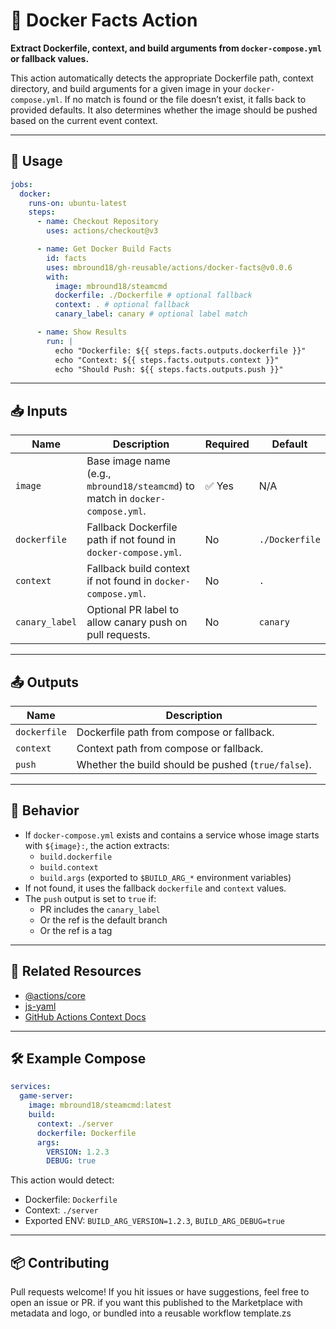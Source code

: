 # 🚀 Docker Facts Action

**Extract Dockerfile, context, and build arguments from `docker-compose.yml` or fallback values.**

This action automatically detects the appropriate Dockerfile path, context directory, and build arguments for a given image in your `docker-compose.yml`. If no match is found or the file doesn’t exist, it falls back to provided defaults. It also determines whether the image should be pushed based on the current event context.

---

## 🧰 Usage

```yaml
jobs:
  docker:
    runs-on: ubuntu-latest
    steps:
      - name: Checkout Repository
        uses: actions/checkout@v3

      - name: Get Docker Build Facts
        id: facts
        uses: mbround18/gh-reusable/actions/docker-facts@v0.0.6
        with:
          image: mbround18/steamcmd
          dockerfile: ./Dockerfile # optional fallback
          context: . # optional fallback
          canary_label: canary # optional label match

      - name: Show Results
        run: |
          echo "Dockerfile: ${{ steps.facts.outputs.dockerfile }}"
          echo "Context: ${{ steps.facts.outputs.context }}"
          echo "Should Push: ${{ steps.facts.outputs.push }}"
```

---

## 📥 Inputs

| Name           | Description                                                                    | Required | Default        |
| -------------- | ------------------------------------------------------------------------------ | -------- | -------------- |
| `image`        | Base image name (e.g., `mbround18/steamcmd`) to match in `docker-compose.yml`. | ✅ Yes   | N/A            |
| `dockerfile`   | Fallback Dockerfile path if not found in `docker-compose.yml`.                 | No       | `./Dockerfile` |
| `context`      | Fallback build context if not found in `docker-compose.yml`.                   | No       | `.`            |
| `canary_label` | Optional PR label to allow canary push on pull requests.                       | No       | `canary`       |

---

## 📤 Outputs

| Name         | Description                                        |
| ------------ | -------------------------------------------------- |
| `dockerfile` | Dockerfile path from compose or fallback.          |
| `context`    | Context path from compose or fallback.             |
| `push`       | Whether the build should be pushed (`true/false`). |

---

## 🧠 Behavior

- If `docker-compose.yml` exists and contains a service whose image starts with `${image}:`, the action extracts:
  - `build.dockerfile`
  - `build.context`
  - `build.args` (exported to `$BUILD_ARG_*` environment variables)
- If not found, it uses the fallback `dockerfile` and `context` values.
- The `push` output is set to `true` if:
  - PR includes the `canary_label`
  - Or the ref is the default branch
  - Or the ref is a tag

---

## 🔗 Related Resources

- [@actions/core](https://github.com/actions/toolkit/tree/main/packages/core)
- [js-yaml](https://github.com/nodeca/js-yaml)
- [GitHub Actions Context Docs](https://docs.github.com/en/actions/learn-github-actions/contexts)

---

## 🛠 Example Compose

```yaml
services:
  game-server:
    image: mbround18/steamcmd:latest
    build:
      context: ./server
      dockerfile: Dockerfile
      args:
        VERSION: 1.2.3
        DEBUG: true
```

This action would detect:

- Dockerfile: `Dockerfile`
- Context: `./server`
- Exported ENV: `BUILD_ARG_VERSION=1.2.3`, `BUILD_ARG_DEBUG=true`

---

## 📦 Contributing

Pull requests welcome! If you hit issues or have suggestions, feel free to open an issue or PR.
if you want this published to the Marketplace with metadata and logo, or bundled into a reusable workflow template.zs
